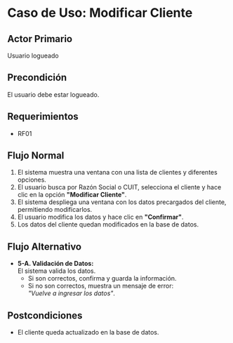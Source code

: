 # Caso de Uso: Modificar Cliente

## Actor Primario
Usuario logueado

## Precondición
El usuario debe estar logueado.

## Requerimientos
- RF01

## Flujo Normal
1. El sistema muestra una ventana con una lista de clientes y diferentes opciones.
2. El usuario busca por Razón Social o CUIT, selecciona el cliente y hace clic en la opción **"Modificar Cliente"**.
3. El sistema despliega una ventana con los datos precargados del cliente, permitiendo modificarlos.
4. El usuario modifica los datos y hace clic en **"Confirmar"**.
5. Los datos del cliente quedan modificados en la base de datos.

## Flujo Alternativo
- **5-A. Validación de Datos:**  
  El sistema valida los datos.  
  - Si son correctos, confirma y guarda la información.  
  - Si no son correctos, muestra un mensaje de error:  
    *"Vuelve a ingresar los datos"*.

## Postcondiciones
- El cliente queda actualizado en la base de datos.
